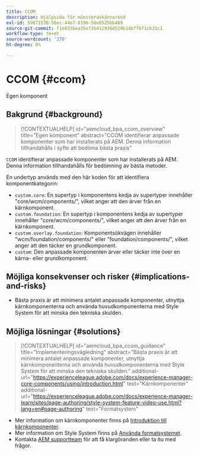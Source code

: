 ```yaml
---
title: CCOM
description: Hjälpsida för mönsteravkännarkod
exl-id: 59071538-56ec-44e7-8196-56e6525bb4b9
source-git-commit: f1e833bea35ef3b412936d529b14bff6f1cb35c1
workflow-type: tm+mt
source-wordcount: '270'
ht-degree: 0%

---
```


# CCOM {#ccom}

Egen komponent

## Bakgrund {#background}

>[!CONTEXTUALHELP]
>id="aemcloud_bpa_ccom_overview"
>title="Egen komponent"
>abstract="CCOM identifierar anpassade komponenter som har installerats på AEM. Denna information tillhandahålls i syfte att bedöma bästa praxis"

`CCOM` identifierar anpassade komponenter som har installerats på AEM. Denna information tillhandahålls för bedömning av bästa metoder.

En undertyp används med den här koden för att identifiera komponentkategorin:

* `custom.core`: En supertyp i komponentens kedja av supertyper innehåller &quot;core/wcm/components/&quot;, vilket anger att den ärver från en kärnkomponent.
* `custom.foundation`: En supertyp i komponentens kedja av supertyper innehåller &quot;core/wcm/components/&quot;, vilket anger att den ärver från en kärnkomponent.
* `custom.overlay.foundation`: Komponentsökvägen innehåller &quot;wcm/foundation/components/&quot; eller &quot;foundation/components/&quot;, vilket anger att den täcker en grundkomponent.
* `custom`: Den anpassade komponenten ärver eller täcker inte över en kärna- eller grundkomponent.

## Möjliga konsekvenser och risker {#implications-and-risks}

* Bästa praxis är att minimera antalet anpassade komponenter, utnyttja kärnkomponenterna och använda huvudkomponenterna med Style System för att minska den tekniska skulden.

## Möjliga lösningar {#solutions}

>[!CONTEXTUALHELP]
>id="aemcloud_bpa_ccom_guidance"
>title="Implementeringsvägledning"
>abstract="Bästa praxis är att minimera antalet anpassade komponenter, utnyttja kärnkomponenterna och använda huvudkomponenterna med Style System för att minska den tekniska skulden."
>additional-url="https://experienceleague.adobe.com/docs/experience-manager-core-components/using/introduction.html" text="Kärnkomponenter"
>additional-url="https://experienceleague.adobe.com/docs/experience-manager-learn/sites/page-authoring/style-system-feature-video-use.html?lang=en#page-authoring" text="Formatsystem"

* Mer information om kärnkomponenter finns på [Introduktion till kärnkomponenter](https://experienceleague.adobe.com/docs/experience-manager-core-components/using/introduction.html).
* Mer information om Style System finns på [Använda formatsystemet](https://experienceleague.adobe.com/docs/experience-manager-learn/sites/page-authoring/style-system-feature-video-use.html?lang=en#page-authoring).
* Kontakta [AEM supportteam](https://helpx.adobe.com/enterprise/using/support-for-experience-cloud.html) för att få klargöranden eller ta itu med frågor.
